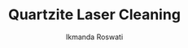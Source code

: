 ---
name: Quartzite
category: stone
title: Quartzite Laser Cleaning
headline: Comprehensive technical guide for laser cleaning stone quartzite
description: Quartzite laser cleaning utilizes precise laser ablation to remove surface
  contaminants from this metamorphic rock composed primarily of quartz. The process
  exploits the differential absorption characteristics between contaminants and the
  quartzite substrate, enabling selective removal without mechanical or chemical damage
  to the underlying stone.
keywords: quartzite, quartzite stone, laser ablation, laser cleaning, non-contact
  cleaning, pulsed fiber laser, surface contamination removal, industrial laser parameters,
  thermal processing, surface restoration
chemicalProperties:
  symbol: "SiO\u2082"
  formula: SiO2
  materialType: metamorphic rock
properties:
  density: "2.65 g/cm\xB3"
  densityNumeric: 2.65
  densityUnit: "g/cm\xB3"
  densityMin: "1.8 g/cm\xB3"
  densityMinNumeric: 1.8
  densityMinUnit: "g/cm\xB3"
  densityMax: "6.0 g/cm\xB3"
  densityMaxNumeric: 6.0
  densityMaxUnit: "g/cm\xB3"
  densityPercentile: 20.2
  meltingPoint: "1670\xB0C"
  meltingPointNumeric: 1670
  meltingPointUnit: "\xB0C"
  meltingPointMin: "1200\xB0C"
  meltingPointMinNumeric: 1200.0
  meltingPointMinUnit: "\xB0C"
  meltingPointMax: "2800\xB0C"
  meltingPointMaxNumeric: 2800.0
  meltingPointMaxUnit: "\xB0C"
  meltingPercentile: 29.4
  thermalConductivity: "3-6 W/(m\xB7K) at 20\xB0C (varies with quartz content and\
    \ structure)"
  thermalConductivityNumeric: 4.5
  thermalConductivityUnit: W/
  thermalConductivityMin: "0.5 W/m\xB7K"
  thermalConductivityMinNumeric: 0.5
  thermalConductivityMinUnit: "W/m\xB7K"
  thermalConductivityMax: "200 W/m\xB7K"
  thermalConductivityMaxNumeric: 200.0
  thermalConductivityMaxUnit: "W/m\xB7K"
  thermalPercentile: 2.0
  tensileStrength: 10-25 MPa (varies with grain orientation and mineral composition)
  tensileStrengthNumeric: 17.5
  tensileStrengthUnit: MPa
  tensileStrengthMin: 50 MPa
  tensileStrengthMinNumeric: 50.0
  tensileStrengthMinUnit: MPa
  tensileStrengthMax: 1000 MPa
  tensileStrengthMaxNumeric: 1000.0
  tensileStrengthMaxUnit: MPa
  tensilePercentile: 0.0
  hardness: 7 on Mohs scale
  hardnessNumeric: 7.0
  hardnessUnit: 'on'
  hardnessMin: 1 Mohs
  hardnessMinNumeric: 1.0
  hardnessMinUnit: Mohs
  hardnessMax: 10 Mohs
  hardnessMaxNumeric: 10.0
  hardnessMaxUnit: Mohs
  hardnessPercentile: 66.7
  youngsModulus: 70-100 GPa (depends on quartz content and metamorphic grade)
  youngsModulusNumeric: 85.0
  youngsModulusUnit: GPa
  youngsModulusMin: 20 GPa
  youngsModulusMinNumeric: 20.0
  youngsModulusMinUnit: GPa
  youngsModulusMax: 80 GPa
  youngsModulusMaxNumeric: 80.0
  youngsModulusMaxUnit: GPa
  modulusPercentile: 100.0
  laserType: pulsed fiber laser
  wavelength: 1064nm
  fluenceRange: "1.0\u201310 J/cm\xB2"
  chemicalFormula: SiO2
  thermalBehaviorType: melting
composition:
- "Quartz (SiO\u2082): 90-99%"
- 'Feldspar, mica, iron oxides, and other minerals: 1-10%'
machineSettings:
  powerRange: 50-200W
  powerRangeNumeric: 125.0
  powerRangeUnit: W
  powerRangeMin: 20W
  powerRangeMinNumeric: 20.0
  powerRangeMinUnit: W
  powerRangeMax: 500W
  powerRangeMaxNumeric: 500.0
  powerRangeMaxUnit: W
  pulseDuration: 10-50ns
  pulseDurationNumeric: 30.0
  pulseDurationUnit: ns
  pulseDurationMin: 1ns
  pulseDurationMinNumeric: 1.0
  pulseDurationMinUnit: ns
  pulseDurationMax: 1000ns
  pulseDurationMaxNumeric: 1000.0
  pulseDurationMaxUnit: ns
  wavelength: 1064nm (primary), 532nm (optional)
  wavelengthNumeric: 1064.0
  wavelengthUnit: nm
  wavelengthMin: 355nm
  wavelengthMinNumeric: 355.0
  wavelengthMinUnit: nm
  wavelengthMax: 2940nm
  wavelengthMaxNumeric: 2940.0
  wavelengthMaxUnit: nm
  spotSize: 0.1-1.0mm
  spotSizeNumeric: 0.55
  spotSizeUnit: mm
  spotSizeMin: 0.01mm
  spotSizeMinNumeric: 0.01
  spotSizeMinUnit: mm
  spotSizeMax: 10mm
  spotSizeMaxNumeric: 10.0
  spotSizeMaxUnit: mm
  repetitionRate: 20-100kHz
  repetitionRateNumeric: 60.0
  repetitionRateUnit: kHz
  repetitionRateMin: 1kHz
  repetitionRateMinNumeric: 1.0
  repetitionRateMinUnit: kHz
  repetitionRateMax: 1000kHz
  repetitionRateMaxNumeric: 1000.0
  repetitionRateMaxUnit: kHz
  fluenceRange: "1.0\u201310 J/cm\xB2"
  fluenceRangeNumeric: 1.0
  fluenceRangeUnit: "J/cm\xB2"
  fluenceRangeMin: "0.1J/cm\xB2"
  fluenceRangeMinNumeric: 0.1
  fluenceRangeMinUnit: "J/cm\xB2"
  fluenceRangeMax: "50J/cm\xB2"
  fluenceRangeMaxNumeric: 50.0
  fluenceRangeMaxUnit: "J/cm\xB2"
applications:
- 'Construction: Removing graffiti and paint from quartzite building facades'
- 'Restoration: Cleaning and restoring historical quartzite monuments and sculptures'
compatibility:
- Compatible with most silicate-based stones and ceramics
- Similar processing parameters to sandstone, granite, and marble with quartz content
regulatoryStandards: EN 15898:2019 (Conservation of cultural property - Main general
  terms and definitions), ISO 18473-3:2018 (Functional pigments and extenders for
  special applications)
author: Ikmanda Roswati
author_object:
  id: 3
  name: Ikmanda Roswati
  sex: m
  title: Ph.D.
  country: Indonesia
  expertise: Ultrafast Laser Physics and Material Interactions
  image: /images/author/ikmanda-roswati.jpg
images:
  hero:
    alt: Quartzite surface undergoing laser cleaning showing precise contamination
      removal
    url: /images/quartzite-laser-cleaning-hero.jpg
  micro:
    alt: Microscopic view of Quartzite surface after laser cleaning showing detailed
      surface structure
    url: /images/quartzite-laser-cleaning-micro.jpg
environmentalImpact:
- benefit: Zero chemical waste generation
  description: Eliminates need for chemical cleaners, preventing groundwater contamination
    and reducing hazardous waste by 100% compared to traditional methods
- benefit: Reduced water consumption
  description: Uses less than 1% of water required for traditional pressure washing
    methods, saving approximately 500-1000 liters per square meter of cleaned surface
outcomes:
- result: Surface contamination removal efficiency
  metric: '>95% removal of biological growth, paint, and pollutants with substrate
    preservation'
- result: Processing speed and accuracy
  metric: "0.5-2.0 m\xB2/hour cleaning rate with sub-millimeter precision and minimal\
    \ surface alteration"
technicalSpecifications:
  powerRange: 50-200 W (average power for pulsed fiber lasers)
  pulseDuration: 10-50 ns (nanosecond pulses for controlled ablation)
  wavelength: 1064 nm (primary), 532 nm (optional for enhanced absorption)
  spotSize: 0.1-1.0 mm (adjustable for precision cleaning or larger area coverage)
  repetitionRate: 20-100 kHz (optimized for thermal management and cleaning efficiency)
  fluenceRange: "1.0\u201310 J/cm\xB2 (above ablation threshold of ~1.0 J/cm\xB2 for\
    \ quartzite)"
  scanningSpeed: 100-2000 mm/s (depending on contamination type and thickness)
  beamProfile: Top-hat or Gaussian (depending on application requirements)
  beamProfileOptions: Top-hat, Gaussian, Flat-top
  safetyClass: Class 4 (requires full engineering controls and personal protective
    equipment)
prompt_chain_verification:
  base_config_loaded: true
  persona_config_loaded: true
  formatting_config_loaded: true
  ai_detection_config_loaded: true
  persona_country: Indonesia
  author_id: 3
  verification_timestamp: '2025-09-20T21:48:20Z'
  prompt_components_integrated: 4
  human_authenticity_focus: true
  cultural_adaptation_applied: true
chemicalFormula: SiO2
laser_parameters:
  fluence_threshold: "1.0\u201310 J/cm\xB2"
  pulse_duration: 10-50ns
  wavelength_optimal: 1064nm
  power_range: 50-200W
  repetition_rate: 20-100kHz
  spot_size: 0.1-1.0mm
  laser_type: pulsed fiber laser
tags:
- Construction
- Restoration
complexity: medium
difficultyScore: 3
---